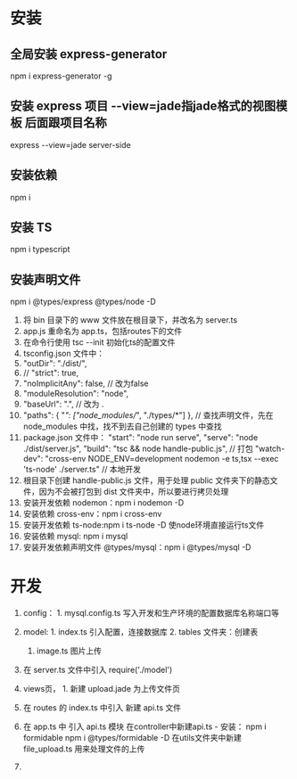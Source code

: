 # 安装
## 全局安装 express-generator
npm i express-generator -g
## 安装 express 项目 --view=jade指jade格式的视图模板 后面跟项目名称
express --view=jade server-side
## 安装依赖
npm i
## 安装 TS
npm i typescript
## 安装声明文件
npm i @types/express @types/node -D

1. 将 bin 目录下的 www 文件放在根目录下，并改名为 server.ts
2. app.js 重命名为 app.ts，包括routes下的文件
3. 在命令行使用 tsc --init 初始化ts的配置文件
4. tsconfig.json 文件中：
  1. "outDir": "./dist/",
  2. // "strict": true,
  3. "noImplicitAny": false, // 改为false
  4. "moduleResolution": "node",
  5. "baseUrl": ".", // 改为 .
  6. "paths": {
      "*": ["node_modules/*", "./types/*"]
    }, // 查找声明文件，先在 node_modules 中找，找不到去自己创建的 types 中查找
5. package.json 文件中：
  "start": "node run serve",
  "serve": "node ./dist/server.js",
  "build": "tsc && node handle-public.js", // 打包
  "watch-dev": "cross-env NODE_ENV=development nodemon -e ts,tsx --exec 'ts-node' ./server.ts" // 本地开发
6. 根目录下创建 handle-public.js 文件，用于处理 public 文件夹下的静态文件，因为不会被打包到 dist 文件夹中，所以要进行拷贝处理
7. 安装开发依赖 nodemon：npm i nodemon -D
8. 安装依赖 cross-env：npm i cross-env
9. 安装开发依赖 ts-node:npm i ts-node -D 使node环境直接运行ts文件
10. 安装依赖 mysql: npm i mysql
11. 安装开发依赖声明文件 @types/mysql：npm i @types/mysql -D

# 开发
  1. config：
    1. mysql.config.ts 写入开发和生产环境的配置数据库名称端口等

  2. model:
    1. index.ts 引入配置，连接数据库
    2. tables 文件夹：创建表
      1. image.ts 图片上传

  3. 在 server.ts 文件中引入
    require('./model')
  
  4. views页，
    1. 新建 upload.jade 为上传文件页

  5. 在 routes 的 index.ts 中引入
    新建 api.ts 文件

  6. 在 app.ts 中 引入 api.ts 模块
    在controller中新建api.ts
    - 安装：
      npm i formidable
      npm i @types/formidable -D
    在utils文件夹中新建 file_upload.ts 用来处理文件的上传

  7. 